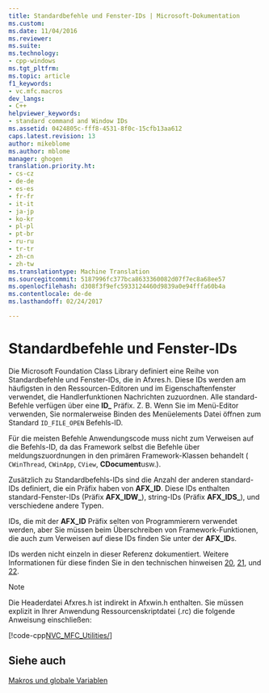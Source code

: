 ```yaml
---
title: Standardbefehle und Fenster-IDs | Microsoft-Dokumentation
ms.custom: 
ms.date: 11/04/2016
ms.reviewer: 
ms.suite: 
ms.technology:
- cpp-windows
ms.tgt_pltfrm: 
ms.topic: article
f1_keywords:
- vc.mfc.macros
dev_langs:
- C++
helpviewer_keywords:
- standard command and Window IDs
ms.assetid: 0424805c-fff8-4531-8f0c-15cfb13aa612
caps.latest.revision: 13
author: mikeblome
ms.author: mblome
manager: ghogen
translation.priority.ht:
- cs-cz
- de-de
- es-es
- fr-fr
- it-it
- ja-jp
- ko-kr
- pl-pl
- pt-br
- ru-ru
- tr-tr
- zh-cn
- zh-tw
ms.translationtype: Machine Translation
ms.sourcegitcommit: 5187996fc377bca8633360082d07f7ec8a68ee57
ms.openlocfilehash: d308f3f9efc5933124460d9839a0e94fffa60b4a
ms.contentlocale: de-de
ms.lasthandoff: 02/24/2017

---
```

# <a name="standard-command-and-window-ids"></a>Standardbefehle und Fenster-IDs
Die Microsoft Foundation Class Library definiert eine Reihe von Standardbefehle und Fenster-IDs, die in Afxres.h. Diese IDs werden am häufigsten in den Ressourcen-Editoren und im Eigenschaftenfenster verwendet, die Handlerfunktionen Nachrichten zuzuordnen. Alle standard-Befehle verfügen über eine **ID_** Präfix. Z. B. Wenn Sie im Menü-Editor verwenden, Sie normalerweise Binden des Menüelements Datei öffnen zum Standard `ID_FILE_OPEN` Befehls-ID.  
  
 Für die meisten Befehle Anwendungscode muss nicht zum Verweisen auf die Befehls-ID, da das Framework selbst die Befehle über meldungszuordnungen in den primären Framework-Klassen behandelt ( `CWinThread`, `CWinApp`, `CView`, **CDocument**usw.).  
  
 Zusätzlich zu Standardbefehls-IDs sind die Anzahl der anderen standard-IDs definiert, die ein Präfix haben von **AFX_ID**. Diese IDs enthalten standard-Fenster-IDs (Präfix **AFX_IDW_**), string-IDs (Präfix **AFX_IDS_**), und verschiedene andere Typen.  
  
 IDs, die mit der **AFX_ID** Präfix selten von Programmierern verwendet werden, aber Sie müssen beim Überschreiben von Framework-Funktionen, die auch zum Verweisen auf diese IDs finden Sie unter der **AFX_ID**s.  
  
 IDs werden nicht einzeln in dieser Referenz dokumentiert. Weitere Informationen für diese finden Sie in den technischen hinweisen [20](../../mfc/tn020-id-naming-and-numbering-conventions.md), [21](../../mfc/tn021-command-and-message-routing.md), und [22](../../mfc/tn022-standard-commands-implementation.md).  
  
> [!NOTE]
>  Die Headerdatei Afxres.h ist indirekt in Afxwin.h enthalten. Sie müssen explizit in Ihrer Anwendung Ressourcenskriptdatei (.rc) die folgende Anweisung einschließen:  
  
 [!code-cpp[NVC_MFC_Utilities&#47;](../../mfc/codesnippet/cpp/standard-command-and-window-ids_1.h)]  
  
## <a name="see-also"></a>Siehe auch  
 [Makros und globale Variablen](../../mfc/reference/mfc-macros-and-globals.md)

